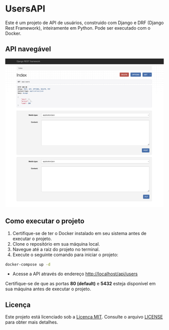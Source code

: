 # UsersAPI

Este é um projeto de API de usuários, construido com Django e DRF (Django Rest Framework), inteiramente em Python. Pode ser executado com o Docker. 

## API navegável

![demo.png](assets/img/demo.png)

## Como executar o projeto

1. Certifique-se de ter o Docker instalado em seu sistema antes de executar o projeto.
2. Clone o repositório em sua máquina local.
3. Navegue até a raiz do projeto no terminal.
4. Execute o seguinte comando para iniciar o projeto:

```bash 
docker-compose up -d
```

- Acesse a API através do endereço [http://localhost/api/users](http://localhost/api/users)

Certifique-se de que as portas **80 (default)** e **5432** esteja disponível em sua máquina antes de executar o projeto.

## Licença

Este projeto está licenciado sob a [Licença MIT](https://opensource.org/license/mit/). Consulte o arquivo [LICENSE](./LICENSE) para obter mais detalhes.

